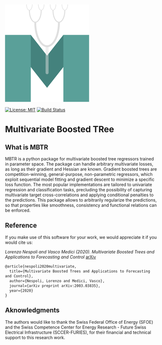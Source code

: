 <img src="docs/source/_static/logo.svg"> 

[![License: MIT](https://img.shields.io/badge/License-MIT-green.svg)](https://opensource.org/licenses/MIT)
[![Build Status](https://travis-ci.org/supsi-dacd-isaac/mbtr.svg?branch=master)](https://travis-ci.org/supsi-dacd-isaac/mbtr)

# Multivariate Boosted TRee
## What is MBTR
MBTR is a python package for multivariate boosted tree regressors trained in parameter space. 
The package can handle arbitrary multivariate losses, as long as their gradient and Hessian are known.
Gradient boosted trees are competition-winning, general-purpose, non-parametric regressors, which exploit sequential model fitting and gradient descent to minimize a specific loss function. The most popular implementations are tailored to univariate regression and classification tasks, precluding the possibility of capturing multivariate target cross-correlations and applying conditional penalties to the predictions. This package allows to arbitrarily regularize the predictions, so that properties like smoothness, consistency and functional relations can be
enforced.


## Reference

If you make use of this software for your work, we would appreciate it if you would cite us:

*Lorenzo Nespoli and Vasco Medici (2020).
Multivariate Boosted Trees and Applications to Forecasting and Control*
[arXiv](https://arxiv.org/abs/2003.03835)

    @article{nespoli2020multivariate,
      title={Multivariate Boosted Trees and Applications to Forecasting and Control},
      author={Nespoli, Lorenzo and Medici, Vasco},
      journal={arXiv preprint arXiv:2003.03835},
      year={2020}
    }

## Aknowledgments

The authors would like to thank the Swiss Federal Office of Energy (SFOE) and the
Swiss Competence Center for Energy Research - Future Swiss Electrical Infrastructure (SCCER-FURIES),
for their financial and technical support to this research work.

